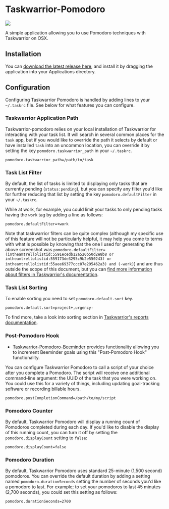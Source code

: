 # Taskwarrior-Pomodoro

![](http://coddingtonbear-public.s3.amazonaws.com/github/taskwarrior-pomodoro/screenshot.png)

A simple application allowing you to use Pomodoro techniques with Taskwarrior on OSX.

## Installation

You can [download the latest release here](http://coddingtonbear-public.s3.amazonaws.com/github/taskwarrior-pomodoro/releases/taskwarrior-pomodoro-1.4.0.dmg), and install it by dragging the application into your Applications directory.

## Configuration 

Configuring Taskwarrior Pomodoro is handled by adding lines to your `~/.taskrc` file.  See below for what features you can configure.

### Taskwarrior Application Path

Taskwarrior-pomodoro relies on your local installation of Taskwarrior for interacting with your task list.  It will search in several common places for the `task` app, but if you would like to override the path it selects by default or have installed `task` into an uncommon location, you can override it by setting the key `pomodoro.taskwarrior_path` in your `~/.taskrc`.

```
pomodoro.taskwarrior_path=/path/to/task
```

### Task List Filter

By default, the list of tasks is limited to displaying only tasks that are currently pending (`status:pending`), but you can specify any filter you'd like for further reducing that list by setting the key `pomodoro.defaultFilter` in your `~/.taskrc`.

While at work, for example, you could limit your tasks to only pending tasks having the `work` tag by adding a line as follows:

```
pomodoro.defaultFilter=+work
```

Note that taskwarrior filters can be quite complex (although my specific use of this feature will not be particularly helpful, it may help you come to terms with what is possible by knowing that the one I used for generating the above screenshot was `pomodoro.defaultFilter=(intheamtrellolistid:5591ecedb12a520b50d2e8b8 or intheamtrellolistid:559173de3295c9b2e550243f or intheamtrellolistid:55aee69377ccc07e295462a3) and (-work)`) and are thus outside the scope of this document, but you can [find more information about filters in Taskwarrior's documentation](http://taskwarrior.org/docs/filter.html).

### Task List Sorting

To enable sorting you need to set `pomodoro.default.sort` key.

```
pomodoro.default.sort=project+,urgency-
```

To find more, take a look into sorting section in [Taskwarrior's reports documentation](http://taskwarrior.org/docs/report.html).

### Post-Pomodoro Hook

* [Taskwarrior-Pomodoro-Beeminder](https://github.com/coddingtonbear/taskwarrior-pomodoro-beeminder) provides functionality allowing you to increment Beeminder goals using this "Post-Pomodoro Hook" functionality.

You can configure Taskwarrior Pomodoro to call a script of your choice after you complete a Pomodoro.  The script will receive one additional command-line argument: the UUID of the task that you were working on.  You could use this for a variety of things, including updating goal-tracking software or recording billable hours.

```
pomodoro.postCompletionCommand=/path/to/my/script
```

### Pomodoro Counter

By default, Taskwarrior Pomodoro will display a running count of Pomodoros completed during each day.  If you'd like to disable the display of this running count, you can turn it off by setting the ``pomodoro.displayCount`` setting to ``false``:

```
pomodoro.displayCount=false
```

### Pomodoro Duration

By default, Taskwarrior Pomodoro uses standard 25-minute (1,500 second) pomodoros.  You can override the default duration by adding a setting named ``pomodoro.durationSeconds`` setting the number of seconds you'd like a pomodoro to last.  For example; to set your pomodoros to last 45 minutes (2,700 seconds), you could set this setting as follows:

```
pomodoro.durationSeconds=2700
```
